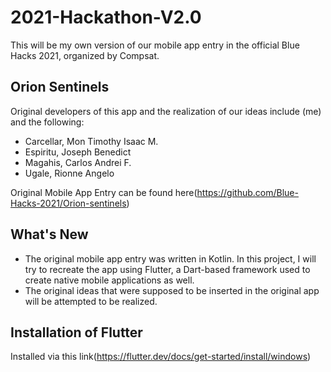 # 2021-Hackathon-V2.0
This will be my own version of our mobile app entry in the official Blue Hacks 2021, organized by Compsat. 

## Orion Sentinels
Original developers of this app and the realization of our ideas include (me) and the following:
- Carcellar, Mon Timothy Isaac M.
- Espiritu, Joseph Benedict 
- Magahis, Carlos Andrei F.
- Ugale, Rionne Angelo

Original Mobile App Entry can be found here(https://github.com/Blue-Hacks-2021/Orion-sentinels) 

## What's New
* The original mobile app entry was written in Kotlin. In this project, I will try to recreate the app using Flutter, a Dart-based framework used to create native mobile applications as well.
* The original ideas that were supposed to be inserted in the original app will be attempted to be realized.

## Installation of Flutter
Installed via this link(https://flutter.dev/docs/get-started/install/windows) 